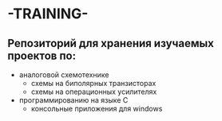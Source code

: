 # -TRAINING-
Репозиторий для хранения изучаемых проектов по: 
---
- аналоговой схемотехнике
  - схемы на биполярных транзисторах
  - схемы на операционных усилителях
- программированию на языке С
  - консольные приложения для windows